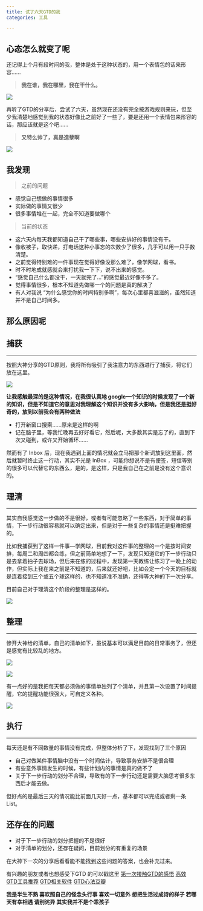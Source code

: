 ```yaml
---
title: 试了六天GTD的我
categories: 工具

---
```





## 心态怎么就变了呢
还记得上个月有段时间的我，整体是处于这种状态的，用一个表情包的话来形容......
>**我在谁，我在哪里，我在干什么。**


![](http://upload-images.jianshu.io/upload_images/2190281-2c383d5bbc4e3b75.png?imageMogr2/auto-orient/strip%7CimageView2/2/w/1240)


再听了GTD的分享后，尝试了六天，虽然现在还没有完全按游戏规则来玩，但至少我清楚地感觉到我的状态好像比之前好了一些了，要是还用一个表情包来形容的话，那应该就是这个吧......

>**又特么帅了，真是造孽啊**


![](http://upload-images.jianshu.io/upload_images/2190281-c2828f55f6df3d43.gif?imageMogr2/auto-orient/strip)


## 我发现
>之前的问题

* 感觉自己想做的事情很多
* 实际做的事情又很少
* 很多事情堆在一起，完全不知道要做哪个

>当前的状态

* 这六天内每天我都知道自己干了哪些事，哪些安排好的事情没有干。
* 像收被子，取快递，打电话这种小事忘的次数少了很多，几乎可以用一只手数清楚。
* 之前觉得特别难的一件事现在觉得好像没那么难了，像学网球，看书。
* 时不时地成就感就会来打扰我一下下，说不出来的感觉。
* “感觉自己什么都没干，一天就完了...”的感觉最近好像不多了。
* 觉得事情很多，根本不知道先做哪一个的问题是真的解决了
* 有人对我说 “为什么感觉你的时间特别多啊”，每次心里都喜滋滋的，虽然知道并不是自己时间多。

## 那么原因呢
## 捕获

-----
按照大神分享的GTD原则，我将所有吸引了我注意力的东西进行了捕获，将它们放在这里。


![](http://upload-images.jianshu.io/upload_images/2190281-6a6e0cc3539aa8c5.jpg?imageMogr2/auto-orient/strip%7CimageView2/2/w/1240)


**让我感触最深的是这种情况，在我很认真地 google一个知识的时候发现了一个新的知识，但是不知道它的意思对我理解这个知识并没有多大影响，但是我还是挺好奇的，放到以前我会有两种做法**
* 打开新窗口搜索......原来是这样的啊
* 记在脑子里，等我忙晚再去好好看它，然后呢，大多数其实是忘了的，直到下次又碰到，或许又开始循环......

然而有了 Inbox 后，现在我遇到上面的情况就会立马把那个新词放到这里面，然后就暂时终止这一行动，其实不光是 InBox ，可能你想说不是有便签，短信等别的很多可以代替它的东西么，是的，是这样，只是我自己在之前是没有这个意识的。

## 理清

------

其实自我感觉这一步做的不是很好，或者有可能忽略了一些东西，对于简单的事情，下一步行动很容易就可以确定出来，但是对于一些复杂的事情还是挺难把握的。

比如我捕获到了这样一件事—学网球，目前我对这件事的整理的一个是按时间安排，每周二和周四都会练，但之前简单地想了一下，发现只知道它的下一步行动只是去拿着拍子去球场，但后来在练的过程中，发现第一天教练让练习了一晚上的动作，但实际上我在来之前是不知道的，后来就还好吧，比如会定一个今天的目标就是连着接到三个或五个球这样的，也不知道准不准确，还得等大神的下一次分享。

目前自己对于理清这个阶段的整理是这样的。

![](http://upload-images.jianshu.io/upload_images/2190281-6fb7a437dfab91f7.jpg?imageMogr2/auto-orient/strip%7CimageView2/2/w/1080/q/50)



## 整理

-----

惨开大神给的清单，自己的清单如下，虽说基本可以满足目前的日常事务了，但还是感觉有比较乱的地方。

![](http://upload-images.jianshu.io/upload_images/2190281-3dd122dc29671379.jpg?imageMogr2/auto-orient/strip%7CimageView2/2/w/1240)


![](http://upload-images.jianshu.io/upload_images/2190281-a89041935f77585a.jpg?imageMogr2/auto-orient/strip%7CimageView2/2/w/1240)

有一点好的是我把每天都必须做的事情单独列了个清单，并且第一次设置了时间提醒，它的提醒功能很强大，可自定义各种。

![](http://upload-images.jianshu.io/upload_images/2190281-b885481112f7e1d3.jpg?imageMogr2/auto-orient/strip%7CimageView2/2/w/1080/q/50)

## 执行

------

每天还是有不同数量的事情没有完成，但整体分析了下，发现找到了三个原因
* 自己对做某件事情脑中没有一个时间估计，导致事务安排不是很合理
* 有些意外事情发生的时候，有些计划内的事情是真的做不了
* 关于下一步行动的划分不合理，导致有的下一步行动还是需要大脑思考很多东西后才能去做。

但好点的是最后三天的情况能比前面几天好一点，基本都可以完成或者剩一条List。

## 还存在的问题
* 对于下一步行动的划分把握的不是很好
* 对于清单的划分，还存在疑问，目前划分的有重复的场景

在大神下一次的分享后看看能不能找到这些问题的答案，也会补充过来。

有兴趣的朋友或者也想感受下GTD 的可以戳这里
[第一次接触GTD的感悟](http://www.jianshu.com/p/9c00d7265a40)
[高效GTD工具推荐](https://www.zhihu.com/question/19992304)
[GTD相关软件](http://www.jianshu.com/p/1f7375b2d7fa)
[GTD心法豆瓣](https://www.douban.com/note/194913329/)

**我是半生不熟 喜欢照自己的怪念头行事
喜欢一切意外 想把生活过成诗的样子
若哪天有幸相遇 请别诧异 其实我并不是个乖孩子**
